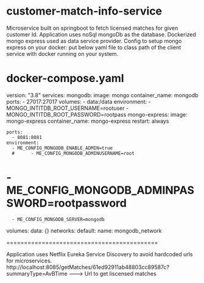 # customer-match-info-service
Microservice built on springboot to fetch licensed matches for given customer Id.
Application uses noSql mongoDb as the database.
Dockerized mongo express used as data service provider.
Config to setup mongo express on your docker:
put below yaml file to class path of the client service with docker running on your system.

docker-compose.yaml
==================================
version: "3.8"
services:
  mongodb:
    image: mongo
    container_name: mongodb
    ports:
      - 27017:27017
    volumes:
      - data:/data
    environment:
      - MONGO_INTITDB_ROOT_USERNAME=rootuser
      - MONGO_INTITDB_ROOT_PASSWORD=rootpass
  mongo-express:
    image: mongo-express
    container_name: mongo-express
    restart: always

    ports:
      - 8081:8081
    environment:
      - ME_CONFIG_MONGODB_ENABLE_ADMIN=true
      #      - ME_CONFIG_MONGODB_ADMINUSERNAME=root
#      - ME_CONFIG_MONGODB_ADMINPASSWORD=rootpassword
      - ME_CONFIG_MONGODB_SERVER=mongodb
volumes:
  data: {}
networks:
  default:
    name: mongodb_network
    
===========================================

Application uses Netflix Eureka Service Discovery to avoid hardcoded urls for microservices.
http://localhost:8085/getMatches/61ed92911ab48803cc89587c?summaryType=AvBTime    ---> Url to get liscensed matches 
